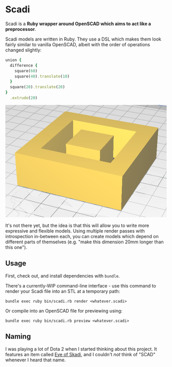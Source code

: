 # Scadi

Scadi is a **Ruby wrapper around OpenSCAD which aims to act like a preprocessor**.

Scadi models are written in Ruby. They use a DSL which makes them look fairly similar to vanilla
OpenSCAD, albeit with the order of operations changed slightly:

```ruby
union {
  difference {
    square(60)
    square(40).translate(10)
  }
  square(20).translate(20)
}
  .extrude(20)
```

![The above Scadi code rendered - a cuboid with the centre cut out, containing a smaller cuboid in the centre](img/example_render.png)

It's not there yet, but the idea is that this will allow you to write more expressive and flexible
models. Using multiple render passes with introspection in-between each, you can create models which
depend on different parts of themselves (e.g. "make this dimension 20mm longer than this one").

## Usage

First, check out, and install dependencies with `bundle`.

There's a currently-WIP command-line interface - use this command to render your Scadi file into an
STL at a temporary path:

```
bundle exec ruby bin/scadi.rb render <whatever.scadi>
```

Or compile into an OpenSCAD file for previewing using:

```
bundle exec ruby bin/scadi.rb preview <whatever.scadi>
```

## Naming

I was playing a lot of Dota 2 when I started thinking about this project. It features an item called
[Eye of Skadi](https://dota2.fandom.com/wiki/Eye_of_Skadi), and I couldn't _not_ think of "SCAD" 
whenever I heard that name.
